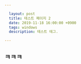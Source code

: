 ```yaml
---

  layout: post
  title: 테스트 페이지 2
  date: 2019-11-18 16:00:00 +0900
  tags: windows
  description: 테스트 테그. 

---
```


## ㅋㅋㅋ
